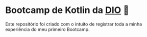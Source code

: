 # Bootcamp de Kotlin da [DIO](https://www.dio.me/) :large_blue_circle:

Este repositório foi criado com o intuito de registrar toda a minha experiência do meu primeiro Bootcamp.
